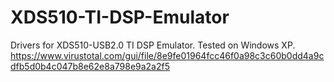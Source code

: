 # XDS510-TI-DSP-Emulator
Drivers for XDS510-USB2.0 TI DSP Emulator. Tested on Windows XP.
https://www.virustotal.com/gui/file/8e9fe01964fcc46f0a98c3c60b0dd4a9cdfb5d0b4c047b8e62e8a798e9a2a2f5
